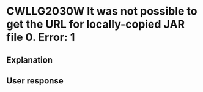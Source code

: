 # CWLLG2030W It was not possible to get the URL for locally-copied JAR file 0.  Error:  1

## Explanation

## User response